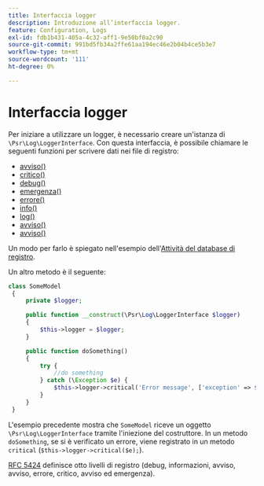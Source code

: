 ```yaml
---
title: Interfaccia logger
description: Introduzione all’interfaccia logger.
feature: Configuration, Logs
exl-id: fdb1b431-405a-4c32-aff1-9e50bf0a2c90
source-git-commit: 991bd5fb34a2ffe61aa194ec46e2b04b4ce5b3e7
workflow-type: tm+mt
source-wordcount: '111'
ht-degree: 0%

---
```


# Interfaccia logger

Per iniziare a utilizzare un logger, è necessario creare un&#39;istanza di `\Psr\Log\LoggerInterface`. Con questa interfaccia, è possibile chiamare le seguenti funzioni per scrivere dati nei file di registro:

- [avviso()](https://github.com/php-fig/log/blob/master/src/LoggerInterface.php#L43)
- [critico()](https://github.com/php-fig/log/blob/master/src/LoggerInterface.php#L55)
- [debug()](https://github.com/php-fig/log/blob/master/src/LoggerInterface.php#L111)
- [emergenza()](https://github.com/php-fig/log/blob/master/src/LoggerInterface.php#L30)
- [errore()](https://github.com/php-fig/log/blob/master/src/LoggerInterface.php#L66)
- [info()](https://github.com/php-fig/log/blob/master/src/LoggerInterface.php#L101)
- [log()](https://github.com/php-fig/log/blob/master/src/LoggerInterface.php#L122)
- [avviso()](https://github.com/php-fig/log/blob/master/src/LoggerInterface.php#L89)
- [avviso()](https://github.com/php-fig/log/blob/master/src/LoggerInterface.php#L79)

Un modo per farlo è spiegato nell&#39;esempio dell&#39;[Attività del database di registro](../logs/database-activity.md).

Un altro metodo è il seguente:

```php
class SomeModel
 {
     private $logger;

     public function __construct(\Psr\Log\LoggerInterface $logger)
     {
         $this->logger = $logger;
     }

     public function doSomething()
     {
         try {
             //do something
         } catch (\Exception $e) {
             $this->logger->critical('Error message', ['exception' => $e]);
         }
     }
 }
```

L&#39;esempio precedente mostra che `SomeModel` riceve un oggetto `\Psr\Log\LoggerInterface` tramite l&#39;iniezione del costruttore. In un metodo `doSomething`, se si è verificato un errore, viene registrato in un metodo `critical` (`$this->logger->critical($e);`).

[RFC 5424](https://datatracker.ietf.org/doc/html/rfc5424) definisce otto livelli di registro (debug, informazioni, avviso, avviso, errore, critico, avviso ed emergenza).
